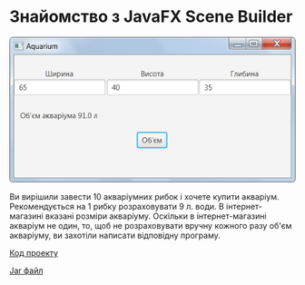 # Знайомство з JavaFX Scene Builder

![Скріншот](/images/chapter04.png)

Ви вирішили завести 10 акваріумних рибок і хочете купити акваріум. Рекомендується на 1 рибку  розраховувати 9 л. води. В інтернет-магазині вказані розміри акваріуму. Оскільки в інтернет-магазині акваріум не один, то, щоб не розраховувати вручну кожного разу об'єм акваріуму, ви захотіли написати відповідну програму.

[Код проекту](https://github.com/atmp-if/javafx/tree/project/Aquarium)

[Jar файл](https://github.com/atmp-if/javafx/releases/latest/download/AquariumFX.jar)
